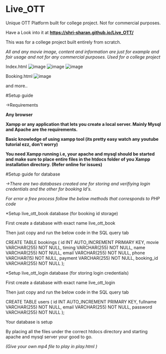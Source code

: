 # Live_OTT
Unique OTT Platform built for college project. Not for commercial purposes.

Have a Look into it at **https://shri-sharan.github.io/Live_OTT/**

This was for a college project built entirely from scratch. 

*All and any movie image, content and information are just for example and fair usage and not for any commercial purposes. Used for a college project*

Index.html
![image](https://github.com/Shri-Sharan/Live_OTT/assets/146396309/189eecbc-6c12-445a-9dc1-d3b69d34b6a7)
![image](https://github.com/Shri-Sharan/Live_OTT/assets/146396309/f9e962df-4d73-4d70-bbea-b50dd6f76f24)
![image](https://github.com/Shri-Sharan/Live_OTT/assets/146396309/41a9e2ae-8969-4ebc-b1d1-8d4e97530a5f)

Booking.html
![image](https://github.com/Shri-Sharan/Live_OTT/assets/146396309/f87ea179-7bc2-4fa9-9653-c829aace3d91)

and more..

#Setup guide

->Requirements

**Any browser**

**Xampp or any application that lets you create a local server. Mainly Mysql and Apache are the requirements.**

**Basic knowledge of using xampp tool (its pretty easy watch any youtube tutorial ezz, don't worry)**

**You need Xampp running i.e, your apache and mysql should be started and make sure to place entire files in the htdocs folder of you Xampp installation directory. (Refer online for issues)**

#Setup guide for database

_->There are two databases created one for storing and verifiying login credentials and the other for booking Id's._

_For error a free process follow the below methods that corresponds to PHP code_

*Setup live_ott_book database (for booking id storage)

First create a database with exact name live_ott_book

Then just copy and run the below code in the SQL query tab

CREATE TABLE bookings (
    id INT AUTO_INCREMENT PRIMARY KEY,
    movie VARCHAR(255) NOT NULL,
    timing VARCHAR(255) NOT NULL,
    name VARCHAR(255) NOT NULL,
    email VARCHAR(255) NOT NULL,
    phone VARCHAR(15) NOT NULL,
    payment VARCHAR(255) NOT NULL,
    booking_id VARCHAR(255) NOT NULL
);

*Setup live_ott_login database (for storing login credentials)

First create a database with exact name live_ott_login

Then just copy and run the below code in the SQL query tab

CREATE TABLE users (
    id INT AUTO_INCREMENT PRIMARY KEY,
    fullname VARCHAR(255) NOT NULL,
    email VARCHAR(255) NOT NULL,
    password VARCHAR(255) NOT NULL
);

Your database is setup

By placing all the files under the correct htdocs directory and starting apache and mysql server your good to go.

_(Give your own mp4 file to play in play.html <source src="kantara.mp4" type="video/mp4">)_
